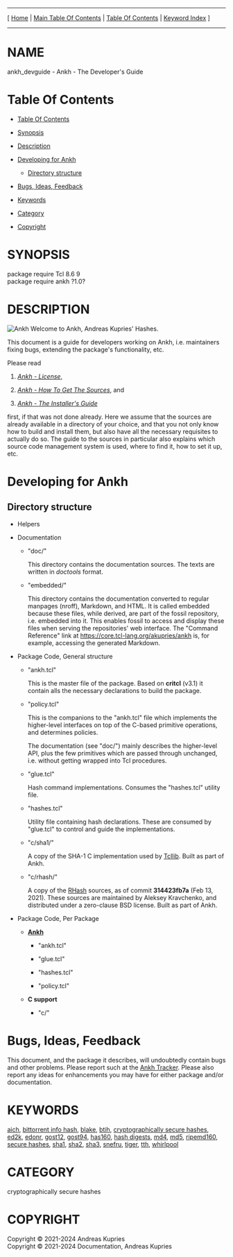 
[//000000001]: # (ankh\_devguide \- Ankh)
[//000000002]: # (Generated from file 'ankh\_devguide\.man' by tcllib/doctools with format 'markdown')
[//000000003]: # (Copyright &copy; 2021\-2024 Andreas Kupries)
[//000000004]: # (Copyright &copy; 2021\-2024 Documentation, Andreas Kupries)
[//000000005]: # (ankh\_devguide\(n\) 1\.0 doc "Ankh")

<hr> [ <a href="../../../../../../home">Home</a> &#124; <a
href="../../toc.md">Main Table Of Contents</a> &#124; <a
href="../toc.md">Table Of Contents</a> &#124; <a
href="../../index.md">Keyword Index</a> ] <hr>

# NAME

ankh\_devguide \- Ankh \- The Developer's Guide

# <a name='toc'></a>Table Of Contents

  - [Table Of Contents](#toc)

  - [Synopsis](#synopsis)

  - [Description](#section1)

  - [Developing for Ankh](#section2)

      - [Directory structure](#subsection1)

  - [Bugs, Ideas, Feedback](#section3)

  - [Keywords](#keywords)

  - [Category](#category)

  - [Copyright](#copyright)

# <a name='synopsis'></a>SYNOPSIS

package require Tcl 8\.6 9  
package require ankh ?1\.0?  

# <a name='description'></a>DESCRIPTION

![](\.\./\.\./image/logo\.png "Ankh") Welcome to Ankh, Andreas Kupries' Hashes\.

This document is a guide for developers working on Ankh, i\.e\. maintainers fixing
bugs, extending the package's functionality, etc\.

Please read

  1. *[Ankh \- License](ankh\_license\.md)*,

  1. *[Ankh \- How To Get The Sources](ankh\_sources\.md)*, and

  1. *[Ankh \- The Installer's Guide](ankh\_installer\.md)*

first, if that was not done already\. Here we assume that the sources are already
available in a directory of your choice, and that you not only know how to build
and install them, but also have all the necessary requisites to actually do so\.
The guide to the sources in particular also explains which source code
management system is used, where to find it, how to set it up, etc\.

# <a name='section2'></a>Developing for Ankh

## <a name='subsection1'></a>Directory structure

  - Helpers

  - Documentation

      * "doc/"

        This directory contains the documentation sources\. The texts are written
        in *doctools* format\.

      * "embedded/"

        This directory contains the documentation converted to regular manpages
        \(nroff\), Markdown, and HTML\. It is called embedded because these files,
        while derived, are part of the fossil repository, i\.e\. embedded into it\.
        This enables fossil to access and display these files when serving the
        repositories' web interface\. The "Command Reference" link at
        [https://core\.tcl\-lang\.org/akupries/ankh](https://core\.tcl\-lang\.org/akupries/ankh)
        is, for example, accessing the generated Markdown\.

  - Package Code, General structure

      * "ankh\.tcl"

        This is the master file of the package\. Based on __critcl__ \(v3\.1\)
        it contain alls the necessary declarations to build the package\.

      * "policy\.tcl"

        This is the companions to the "ankh\.tcl" file which implements the
        higher\-level interfaces on top of the C\-based primitive operations, and
        determines policies\.

        The documentation \(see "doc/"\) mainly describes the higher\-level API,
        plus the few primitives which are passed through unchanged, i\.e\. without
        getting wrapped into Tcl procedures\.

      * "glue\.tcl"

        Hash command implementations\. Consumes the "hashes\.tcl" utility file\.

      * "hashes\.tcl"

        Utility file containing hash declarations\. These are consumed by
        "glue\.tcl" to control and guide the implementations\.

      * "c/sha1/"

        A copy of the SHA\-1 C implementation used by
        [Tcllib](https://core\.tcl\-lang\.org/tcllib)\. Built as part of Ankh\.

      * "c/rhash/"

        A copy of the [RHash](https://github\.com/rhash/RHash) sources, as of
        commit __314423fb7a__ \(Feb 13, 2021\)\. These sources are maintained
        by Aleksey Kravchenko, and distributed under a zero\-clause BSD license\.
        Built as part of Ankh\.

  - Package Code, Per Package

      * __[Ankh](ankh\.md)__

          + "ankh\.tcl"

          + "glue\.tcl"

          + "hashes\.tcl"

          + "policy\.tcl"

      * __C support__

          + "c/"

# <a name='section3'></a>Bugs, Ideas, Feedback

This document, and the package it describes, will undoubtedly contain bugs and
other problems\. Please report such at the [Ankh
Tracker](https://core\.tcl\-lang\.org/akupries/ankh)\. Please also report any
ideas for enhancements you may have for either package and/or documentation\.

# <a name='keywords'></a>KEYWORDS

[aich](\.\./\.\./index\.md\#aich), [bittorrent info
hash](\.\./\.\./index\.md\#bittorrent\_info\_hash),
[blake](\.\./\.\./index\.md\#blake), [btih](\.\./\.\./index\.md\#btih),
[cryptographically secure
hashes](\.\./\.\./index\.md\#cryptographically\_secure\_hashes),
[ed2k](\.\./\.\./index\.md\#ed2k), [edonr](\.\./\.\./index\.md\#edonr),
[gost12](\.\./\.\./index\.md\#gost12), [gost94](\.\./\.\./index\.md\#gost94),
[has160](\.\./\.\./index\.md\#has160), [hash
digests](\.\./\.\./index\.md\#hash\_digests), [md4](\.\./\.\./index\.md\#md4),
[md5](\.\./\.\./index\.md\#md5), [ripemd160](\.\./\.\./index\.md\#ripemd160),
[secure hashes](\.\./\.\./index\.md\#secure\_hashes),
[sha1](\.\./\.\./index\.md\#sha1), [sha2](\.\./\.\./index\.md\#sha2),
[sha3](\.\./\.\./index\.md\#sha3), [snefru](\.\./\.\./index\.md\#snefru),
[tiger](\.\./\.\./index\.md\#tiger), [tth](\.\./\.\./index\.md\#tth),
[whirlpool](\.\./\.\./index\.md\#whirlpool)

# <a name='category'></a>CATEGORY

cryptographically secure hashes

# <a name='copyright'></a>COPYRIGHT

Copyright &copy; 2021\-2024 Andreas Kupries  
Copyright &copy; 2021\-2024 Documentation, Andreas Kupries
